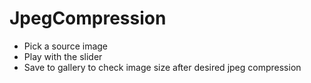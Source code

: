 # JpegCompression
- Pick a source image
- Play with the slider
- Save to gallery to check image size after desired jpeg compression
